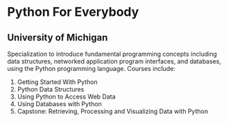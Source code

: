 # Python For Everybody
## University of Michigan

Specialization to introduce fundamental programming concepts including data structures, networked application program interfaces, and databases, using the Python programming language. Courses include:

1. Getting Started With Python
2. Python Data Structures
3. Using Python to Access Web Data
4. Using Databases with Python
5. Capstone: Retrieving, Processing and Visualizing Data with Python
